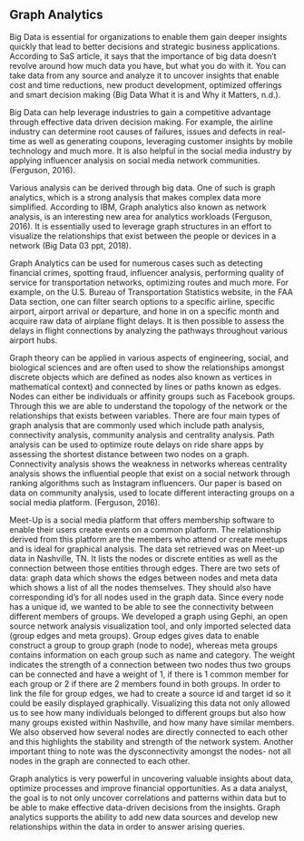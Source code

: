 ## Graph Analytics

Big Data is essential for organizations to enable them gain deeper insights quickly that lead to better decisions and strategic business applications. According to SaS article, it says that the importance of big data doesn’t revolve around how much data you have, but what you do with it. You can take data from any source and analyze it to uncover insights that enable cost and time reductions, new product development, optimized offerings and smart decision making (Big Data What it is and Why it Matters, n.d.).

Big Data can help leverage industries to gain a competitive advantage through effective data driven decision making. For example, the airline industry can determine root causes of failures, issues and defects in real-time as well as generating coupons, leveraging customer insights by mobile technology and much more. It is also helpful in the social media industry by applying influencer analysis on social media network communities. (Ferguson, 2016).


Various analysis can be derived through big data. One of such is graph analytics, which is a strong analysis that makes complex data more simplified. According to IBM, Graph analytics also known as network analysis, is an interesting new area for analytics workloads (Ferguson, 2016). It is essentially used to leverage graph structures in an effort to visualize the relationships that exist between the people or devices in a network (Big Data 03 ppt, 2018).


Graph Analytics can be used for numerous cases such as detecting financial crimes, spotting fraud, influencer analysis, performing quality of service for transportation networks, optimizing routes and much more. For example, on the U.S. Bureau of Transportation Statistics website, in the FAA Data section, one can filter search options to a specific airline, specific airport, airport arrival or departure, and hone in on a specific month and acquire raw data of airplane flight delays. It is then possible to assess the delays in flight connections by analyzing the pathways throughout various airport hubs.


Graph theory can be applied in various aspects of engineering, social, and biological sciences and are often used to show the relationships amongst discrete objects which are defined as nodes also known as vertices in mathematical context) and connected by lines or paths known as edges. Nodes can either be individuals or affinity groups such as Facebook groups.  Through this we are able to understand the topology of the network or the relationships that exists between variables. There are four main types of graph analysis that are commonly used which include path analysis, connectivity analysis, community analysis and centrality analysis. Path analysis can be used to optimize route delays on ride share apps by assessing the shortest distance between two nodes on a graph. Connectivity analysis shows the weakness in networks whereas centrality analysis shows the influential people that exist on a social network through ranking algorithms such as Instagram influencers. Our paper is based on data on community analysis, used to locate different interacting groups on a social media platform. (Ferguson, 2016).


Meet-Up is a social media platform that offers membership software to enable their users create events on a common platform. The relationship derived from this platform are the members who attend or create meetups and is ideal for graphical analysis. The data set retrieved was on Meet-up data in Nashville, TN. It lists the nodes or discrete entities as well as the connection between those entities through edges. There are two sets of data: graph data which shows the edges between nodes and meta data which shows a list of all the nodes themselves. They should also have corresponding id’s for all nodes used in the graph data. Since every node has a unique id, we wanted to be able to see the connectivity between different members of groups. We developed a graph using Gephi, an open source network analysis visualization tool, and only imported selected data (group edges and meta groups). Group edges gives data to enable construct a group to group graph (node to node), whereas meta groups contains information on each group such as name and category. The weight indicates the strength of a connection between two nodes thus two groups can be connected and have a weight of 1, if there is 1 common member for each group or 2 if there are 2 members found in both groups. In order to link the file for group edges, we had to create a source id and target id so it could be easily displayed graphically. Visualizing this data not only allowed us to see how many individuals belonged to different groups but also how many groups existed within Nashville, and how many have similar members. We also observed how several nodes are directly connected to each other and this highlights the stability and strength of the network system. Another important thing to note was the dysconnectivity amongst the nodes- not all nodes in the graph are connected to each other. 


Graph analytics is very powerful in uncovering valuable insights about data, optimize processes and improve financial opportunities. As a data analyst, the goal is to not only uncover correlations and patterns within data but to be able to make effective data-driven decisions from the insights. Graph analytics supports the ability to add new data sources and develop new relationships within the data in order to answer arising queries. 
